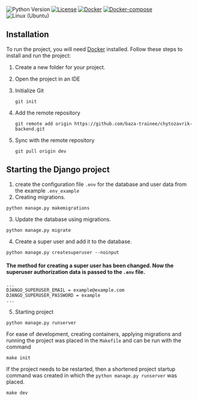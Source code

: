 ![Python Version](https://img.shields.io/badge/python-3.11-blue.svg)
[![License](https://img.shields.io/badge/license-MIT-green.svg)](https://opensource.org/licenses/MIT)
[![Docker](https://img.shields.io/badge/docker-blue.svg)](https://www.digitalocean.com/community/tutorials/how-to-install-and-use-docker-on-ubuntu-22-04)
[![Docker-compose](https://img.shields.io/badge/docker-compose-orange.svg)](https://www.digitalocean.com/community/tutorials/how-to-install-and-use-docker-compose-on-ubuntu-22-04)
![Linux (Ubuntu)](https://img.shields.io/badge/linux-ubuntu-green.svg)

## Installation

To run the project, you will need [Docker](https://www.docker.com/) installed. Follow these steps to install and run the project:

1. Create a new folder for your project.

2. Open the project in an IDE

3. Initialize Git

    ```
    git init
    ```
4. Add the remote repository
    ```
    git remote add origin https://github.com/baza-trainee/chytozavrik-backend.git
    ```
5. Sync with the remote repository

    ```
    git pull origin dev
    ```
## Starting the Django project

1. create the configuration file `.env` for the database and user data from the example `.env_example`
2. Creating migrations.
```
python manage.py makemigrations
```
3. Update the database using migrations.
```
python manage.py migrate
```
4. Create a super user and add it to the database.
```
python manage.py createsuperuser --noinput
```
#### The method for creating a super user has been changed. Now the superuser authorization data is passed to the `.env` file.
```
...
DJANGO_SUPERUSER_EMAIL = example@example.com
DJANGO_SUPERUSER_PASSWORD = example
...
```
5. Starting project
```
python manage.py runserver
```
For ease of development, creating containers, applying migrations and running the project was placed in the `Makefile` and can be run with the command
```
make init
```
If the project needs to be restarted, then a shortened project startup command was created in which the `python manage.py runserver` was placed.
```
make dev
```